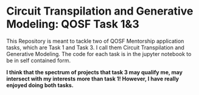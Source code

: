 # Circuit Transpilation and Generative Modeling: QOSF Task 1&3
This Repository is meant to tackle two of QOSF Mentorship application tasks, which are Task 1 and Task 3. I call them Circuit Transpilation and Generative Modeling.
The code for each task is in the jupyter notebook to be in self contained form.

**I think that the spectrum of projects that task 3 may qualify me, may intersect with my interests more than task 1! However, I have really enjoyed doing both tasks.**
